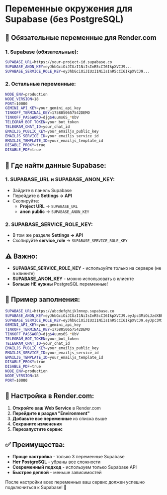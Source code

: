 # Переменные окружения для Supabase (без PostgreSQL)

## 🚀 Обязательные переменные для Render.com

### 1. Supabase (обязательные):

```bash
SUPABASE_URL=https://your-project-id.supabase.co
SUPABASE_ANON_KEY=eyJhbGciOiJIUzI1NiIsInR5cCI6IkpXVCJ9...
SUPABASE_SERVICE_ROLE_KEY=eyJhbGciOiJIUzI1NiIsInR5cCI6IkpXVCJ9...
```

### 2. Остальные переменные:

```bash
NODE_ENV=production
NODE_VERSION=18
PORT=10000
GEMINI_API_KEY=your_gemini_api_key
TINKOFF_TERMINAL_KEY=1758050657542DEMO
TINKOFF_PASSWORD=djg$4uums6S_*UbV
TELEGRAM_BOT_TOKEN=your_bot_token
TELEGRAM_CHAT_ID=your_chat_id
EMAILJS_PUBLIC_KEY=your_emailjs_public_key
EMAILJS_SERVICE_ID=your_emailjs_service_id
EMAILJS_TEMPLATE_ID=your_emailjs_template_id
DISABLE_PROXY=true
DISABLE_PDF=true
```

## 📍 Где найти данные Supabase:

### 1. **SUPABASE_URL** и **SUPABASE_ANON_KEY**:
- Зайдите в панель Supabase
- Перейдите в **Settings → API**
- Скопируйте:
  - **Project URL** → `SUPABASE_URL`
  - **anon public** → `SUPABASE_ANON_KEY`

### 2. **SUPABASE_SERVICE_ROLE_KEY**:
- В том же разделе **Settings → API**
- Скопируйте **service_role** → `SUPABASE_SERVICE_ROLE_KEY`

## ⚠️ Важно:

- **SUPABASE_SERVICE_ROLE_KEY** - используйте только на сервере (не в клиенте)
- **SUPABASE_ANON_KEY** - можно использовать в клиенте
- **Больше НЕ нужны** PostgreSQL переменные!

## 🎯 Пример заполнения:

```bash
SUPABASE_URL=https://abcdefghijklmnop.supabase.co
SUPABASE_ANON_KEY=eyJhbGciOiJIUzI1NiIsInR5cCI6IkpXVCJ9.eyJpc3MiOiJzdXBhYmFzZSIsInJlZiI6ImFiY2RlZmdoaWprbG1ub3AiLCJyb2xlIjoiYW5vbiIsImlhdCI6MTY5ODc2MjQwMCwiZXhwIjoyMDE0MzM4NDAwfQ.example
SUPABASE_SERVICE_ROLE_KEY=eyJhbGciOiJIUzI1NiIsInR5cCI6IkpXVCJ9.eyJpc3MiOiJzdXBhYmFzZSIsInJlZiI6ImFiY2RlZmdoaWprbG1ub3AiLCJyb2xlIjoic2VydmljZV9yb2xlIiwiaWF0IjoxNjk4NzYyNDAwLCJleHAiOjIwMTQzMzg0MDB9.example
GEMINI_API_KEY=your_gemini_api_key
TINKOFF_TERMINAL_KEY=1758050657542DEMO
TINKOFF_PASSWORD=djg$4uums6S_*UbV
TELEGRAM_BOT_TOKEN=your_bot_token
TELEGRAM_CHAT_ID=your_chat_id
EMAILJS_PUBLIC_KEY=your_emailjs_public_key
EMAILJS_SERVICE_ID=your_emailjs_service_id
EMAILJS_TEMPLATE_ID=your_emailjs_template_id
DISABLE_PROXY=true
DISABLE_PDF=true
NODE_ENV=production
NODE_VERSION=18
PORT=10000
```

## 🔧 Настройка в Render.com:

1. **Откройте ваш Web Service** в Render.com
2. **Перейдите в раздел "Environment"**
3. **Добавьте все переменные** из списка выше
4. **Сохраните изменения**
5. **Перезапустите сервис**

## ✅ Преимущества:

- **Проще настройка** - только 3 переменные Supabase
- **Нет PostgreSQL** - убраны все сложности
- **Современный подход** - используем только Supabase API
- **Быстрее деплой** - меньше зависимостей

После настройки всех переменных ваш сервис должен успешно подключиться к Supabase! 🎉
